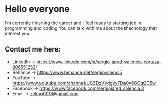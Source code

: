 # Hello everyone

I’m currently finishing the career and i feel ready to starting job in programming and coding
You can talk with me about the thecnology that interest you

## Contact me here: 
- LinkedIn -> https://www.linkedin.com/in/sergio-jared-valencia-cortaza-806551253/
- Behance -> https://www.behance.net/sergiovalenci5
- YouTube -> https://www.youtube.com/channel/UCZDzVVdgyy7Da0v6GCqQC5w
- Facebook -> https://www.facebook.com/sergiojared.valencia.3
- Email -> zelmo0018@gmail.com

